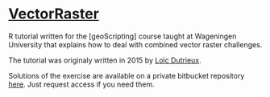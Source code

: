 # [VectorRaster](http://geoscripting-wur.github.io/VectorRaster/)

R tutorial written for the [geoScripting] course taught at Wageningen University that explains how to deal with combined vector raster challenges.

The tutorial was originaly written in 2015 by [Loïc Dutrieux](http://www.loicdutrieux.com/).

Solutions of the exercise are available on a private bitbucket repository [here](https://bitbucket.org/dutri001/exercisevectorraster). Just request access if you need them.
